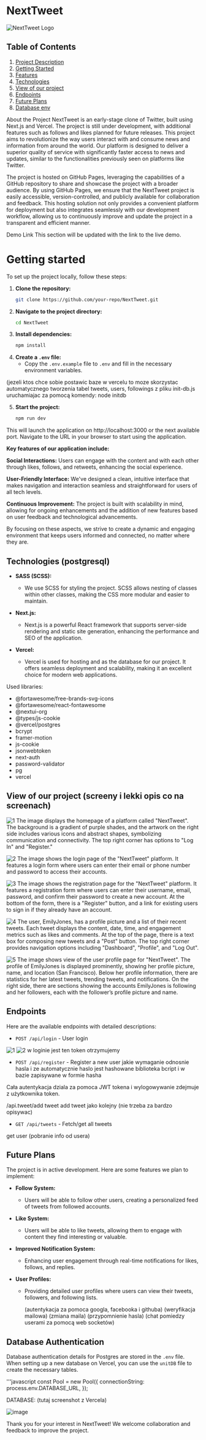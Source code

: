 # NextTweet

![NextTweet Logo](path-to-your-logo.png)

## Table of Contents
1. [Project Description](#project-description)
2. [Getting Started](#getting-started)
3. [Features](#features)
4. [Technologies](#technologies)
5. [View of our project](#view-of-our-project)
6. [Endpoints](#endpoints)
7. [Future Plans](#future-plans)
8. [Database env](#database-env)
   
About the Project
NextTweet is an early-stage clone of Twitter, built using Next.js and Vercel. The project is still under development, with additional features such as follows and likes planned for future releases.
This project aims to revolutionize the way users interact with and consume news and information from around the world. Our platform is designed to deliver a superior quality of service with significantly faster access to news and updates, similar to the functionalities previously seen on platforms like Twitter.


The project is hosted on GitHub Pages, leveraging the capabilities of a GitHub repository to share and showcase the project with a broader audience. By using GitHub Pages, we ensure that the NextTweet project is easily accessible, version-controlled, and publicly available for collaboration and feedback. This hosting solution not only provides a convenient platform for deployment but also integrates seamlessly with our development workflow, allowing us to continuously improve and update the project in a transparent and efficient manner.


Demo Link
This section will be updated with the link to the live demo.

# Getting started
To set up the project locally, follow these steps:

1. **Clone the repository:**
    ```bash
    git clone https://github.com/your-repo/NextTweet.git
    ```
2. **Navigate to the project directory:**
    ```bash
    cd NextTweet
    ```
3. **Install dependencies:**
    ```bash
    npm install
    ```
4. **Create a `.env` file:**
    - Copy the `.env.example` file to `.env` and fill in the necessary environment variables.

  (jezeli ktos chce sobie postawic baze w vercelu to moze skorzystac automatycznego tworzenia tabel tweets, users, followings z pliku init-db.js uruchamiajac za pomocą komendy: node initdb
  
5. **Start the project:**
    ```bash
    npm run dev
    ```
This will launch the application on http://localhost:3000 or the next available port. Navigate to the URL in your browser to start using the application.



**Key features of our application include:**

**Social Interactions:** Users can engage with the content and with each other through likes, follows, and retweets, enhancing the social experience.

**User-Friendly Interface:** We've designed a clean, intuitive interface that makes navigation and interaction seamless and straightforward for users of all tech levels.

**Continuous Improvement:** The project is built with scalability in mind, allowing for ongoing enhancements and the addition of new features based on user feedback and technological advancements.

By focusing on these aspects, we strive to create a dynamic and engaging environment that keeps users informed and connected, no matter where they are.


## Technologies   (postgresql)

- **SASS (SCSS):**
  - We use SCSS for styling the project. SCSS allows nesting of classes within other classes, making the CSS more modular and easier to maintain.
  
- **Next.js:**
  - Next.js is a powerful React framework that supports server-side rendering and static site generation, enhancing the performance and SEO of the application.

- **Vercel:**
  - Vercel is used for hosting and as the database for our project. It offers seamless deployment and scalability, making it an excellent choice for modern web applications.


Used libraries:

- @fortawesome/free-brands-svg-icons
- @fortawesome/react-fontawesome
- @nextui-org
- @types/js-cookie
- @vercel/postgres
- bcrypt
- framer-motion
- js-cookie
- jsonwebtoken
- next-auth
- password-validator
- pg
- vercel



## View of our project  (screeny i lekki opis co na screenach)
![1](https://github.com/jakubzengota/nextTweet/assets/147444905/7435d2c0-be23-40d5-ab4b-6609e304dcd6)
The image displays the homepage of a platform called "NextTweet". The background is a gradient of purple shades, and the artwork on the right side includes various icons and abstract shapes, symbolizing communication and connectivity. The top right corner has options to "Log In" and "Register."


![2](https://github.com/jakubzengota/nextTweet/assets/147444905/0790482e-3cbc-4eb4-a554-cefaead62f6f)
The image shows the login page of the "NextTweet" platform. It features a login form where users can enter their email or phone number and password to access their accounts.


![3](https://github.com/jakubzengota/nextTweet/assets/147444905/64717da2-373b-4d39-91a5-183485d0223d)
The image shows the registration page for the "NextTweet" platform. It features a registration form where users can enter their username, email, password, and confirm their password to create a new account. At the bottom of the form, there is a "Register" button, and a link for existing users to sign in if they already have an account.



![4](https://github.com/jakubzengota/nextTweet/assets/147444905/ae1bd180-e239-4251-bcec-fb2e1ab1fe39)
The user, EmilyJones, has a profile picture and a list of their recent tweets. Each tweet displays the content, date, time, and engagement metrics such as likes and comments. At the top of the page, there is a text box for composing new tweets and a "Post" button. The top right corner provides navigation options including "Dashboard", "Profile", and "Log Out". 




![5](https://github.com/jakubzengota/nextTweet/assets/147444905/643ee8ca-8f80-4b67-a45f-35a89b62d4bf)
The image shows view of the user profile page for "NextTweet". The profile of EmilyJones is displayed prominently, showing her profile picture, name, and location (San Francisco). Below her profile information, there are statistics for her latest tweets, trending tweets, and notifications. On the right side, there are sections showing the accounts EmilyJones is following and her followers, each with the follower’s profile picture and name.




## Endpoints

Here are the available endpoints with detailed descriptions:

- `POST /api/login` - User login

![1](https://github.com/jakubzengota/nextTweet/assets/147444905/551f59e2-76f9-40d2-b66f-2257eff8f8da)
![2](https://github.com/jakubzengota/nextTweet/assets/147444905/89766320-683d-456a-97a1-0c043844d545)
w loginie jest ten token otrzymujemy

- `POST /api/register` - Register a new user
jakie wymaganie odnosnie hasla i ze automatycznie haslo jest hashowane biblioteka bcript i w bazie zapisywane w formie hasha


Cała autentykacja dziala za pomoca JWT tokena i wylogowywanie zdejmuje z użytkownika token.

/api.tweet/add tweet               add tweet jako kolejny (nie trzeba za bardzo opisywac)
  
- `GET /api/tweets` - Fetch/get all tweets

get user (pobranie info od usera)



## Future Plans

The project is in active development. Here are some features we plan to implement:

- **Follow System:**
  - Users will be able to follow other users, creating a personalized feed of tweets from followed accounts.
  
- **Like System:**
  - Users will be able to like tweets, allowing them to engage with content they find interesting or valuable.

- **Improved Notification System:**
  - Enhancing user engagement through real-time notifications for likes, follows, and replies.

- **User Profiles:**
  - Providing detailed user profiles where users can view their tweets, followers, and following lists.
 
    (autentykacja za pomoca googla, facebooka i githuba)
    (weryfikacja mailowa)
    (zmiana maila)
    (przypomnienie hasla)
    (chat pomiedzy userami za pomocą web socketów)


## Database Authentication

Database authentication details for Postgres are stored in the `.env` file. When setting up a new database on Vercel, you can use the `unitDB` file to create the necessary tables.

'''javascript
const Pool = new Pool({
    connectionString: process.env.DATABASE_URL,
});

DATABASE: (tutaj screenshot z Vercela)

![image](https://github.com/jakubzengota/nextTweet/assets/147444905/13c3390d-7c69-43a6-a140-3dfb0c17fef8)


Thank you for your interest in NextTweet! We welcome collaboration and feedback to improve the project.








